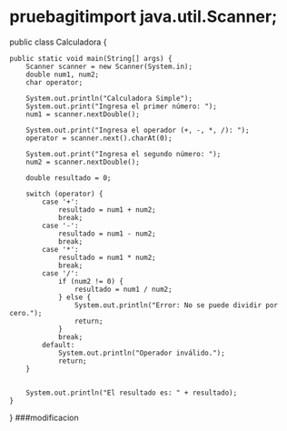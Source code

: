 # pruebagitimport java.util.Scanner;

public class Calculadora {

    public static void main(String[] args) {
        Scanner scanner = new Scanner(System.in);
        double num1, num2;
        char operator;

        System.out.println("Calculadora Simple");
        System.out.print("Ingresa el primer número: ");
        num1 = scanner.nextDouble();

        System.out.print("Ingresa el operador (+, -, *, /): ");
        operator = scanner.next().charAt(0);

        System.out.print("Ingresa el segundo número: ");
        num2 = scanner.nextDouble();

        double resultado = 0;

        switch (operator) {
            case '+':
                resultado = num1 + num2;
                break;
            case '-':
                resultado = num1 - num2;
                break;
            case '*':
                resultado = num1 * num2;
                break;
            case '/':
                if (num2 != 0) {
                    resultado = num1 / num2;
                } else {
                    System.out.println("Error: No se puede dividir por cero.");
                    return;
                }
                break;
            default:
                System.out.println("Operador inválido.");
                return;
        }


        System.out.println("El resultado es: " + resultado);
    }
}
        ###modificacion
